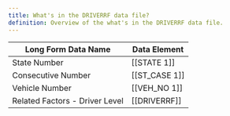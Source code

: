 ```yaml
---
title: What's in the DRIVERRF data file?
definition: Overview of the what's in the DRIVERRF data file.
---
```

| Long Form Data Name            | Data Element |
| ------------------------------ | ------------ |
| State Number                   | [[STATE 1]]    |
| Consecutive Number             | [[ST_CASE 1]]  |
| Vehicle Number                 | [[VEH_NO 1]]   |
| Related Factors - Driver Level | [[DRIVERRF]] |


